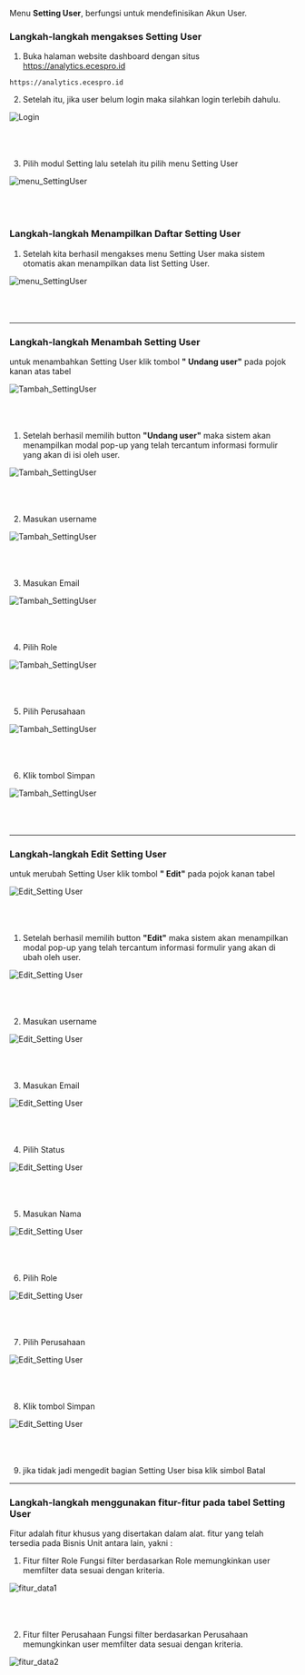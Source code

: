Menu **Setting User**, berfungsi untuk mendefinisikan Akun User.

### __Langkah-langkah mengakses Setting User__
1. Buka halaman website dashboard dengan situs https://analytics.ecespro.id

```
https://analytics.ecespro.id
```

2. Setelah itu, jika user belum login maka silahkan login terlebih dahulu.

![Login](../../static/img/AccessControl/Login.png)<br></br><br></br>

3. Pilih modul Setting lalu setelah itu pilih menu Setting User

![menu_SettingUser](../../static/img/SettingUser/SettingUser.png)<br></br><br></br>


### __Langkah-langkah Menampilkan Daftar Setting User__
1. Setelah kita berhasil mengakses menu Setting User maka sistem otomatis akan menampilkan data list Setting User.

![menu_SettingUser](../../static/img/SettingUser/V1.png)<br></br><br></br>

---

### __Langkah-langkah Menambah Setting User__
untuk menambahkan Setting User klik tombol **" Undang user"** pada pojok kanan atas tabel

![Tambah_SettingUser](../../static/img/SettingUser/in1.png)<br></br><br></br>

1. Setelah berhasil memilih button **"Undang user"** maka sistem akan menampilkan modal pop-up yang telah tercantum informasi formulir yang akan di isi oleh user.

![Tambah_SettingUser](../../static/img/SettingUser/in2.png)<br></br><br></br>

2. Masukan username

![Tambah_SettingUser](../../static/img/SettingUser/in3.png)<br></br><br></br>

3. Masukan Email

![Tambah_SettingUser](../../static/img/SettingUser/in4.png)<br></br><br></br>

4. Pilih Role

![Tambah_SettingUser](../../static/img/SettingUser/in5.png)<br></br><br></br>

5. Pilih Perusahaan

![Tambah_SettingUser](../../static/img/SettingUser/in6.png)<br></br><br></br>

6. Klik tombol Simpan

![Tambah_SettingUser](../../static/img/SettingUser/in7.png)<br></br><br></br>

---

### __Langkah-langkah Edit Setting User__
untuk merubah Setting User klik tombol **" Edit"** pada pojok kanan tabel

![Edit_Setting User](../../static/img/SettingUser/E1.png)<br></br><br></br>

1. Setelah berhasil memilih button **"Edit"** maka sistem akan menampilkan modal pop-up yang telah tercantum informasi formulir yang akan di ubah oleh user.

![Edit_Setting User](../../static/img/SettingUser/E2.png)<br></br><br></br>

2. Masukan username

![Edit_Setting User](../../static/img/SettingUser/E3.png)<br></br><br></br>

3. Masukan Email

![Edit_Setting User](../../static/img/SettingUser/E4.png)<br></br><br></br>

4. Pilih Status

![Edit_Setting User](../../static/img/SettingUser/E5.png)<br></br><br></br>

5. Masukan Nama

![Edit_Setting User](../../static/img/SettingUser/E6.png)<br></br><br></br>

6. Pilih Role

![Edit_Setting User](../../static/img/SettingUser/E7.png)<br></br><br></br>

7. Pilih Perusahaan

![Edit_Setting User](../../static/img/SettingUser/E8.png)<br></br><br></br>

8. Klik tombol Simpan

![Edit_Setting User](../../static/img/SettingUser/E9.png)<br></br><br></br>

9. jika tidak jadi mengedit bagian Setting User bisa klik simbol Batal


---

### __Langkah-langkah menggunakan fitur-fitur pada tabel Setting User__

Fitur adalah fitur khusus yang disertakan dalam alat. fitur yang telah tersedia pada Bisnis Unit antara lain, yakni :

1. Fitur filter Role
Fungsi filter berdasarkan Role memungkinkan user memfilter data sesuai dengan kriteria.

![fitur_data1](../../static/img/SettingUser/fRole.png)<br></br><br></br>

2. Fitur filter Perusahaan
Fungsi filter berdasarkan Perusahaan memungkinkan user memfilter data sesuai dengan kriteria.

![fitur_data2](../../static/img/SettingUser/fPerusahaan.png)<br></br><br></br>

